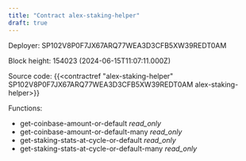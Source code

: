 ```yaml
---
title: "Contract alex-staking-helper"
draft: true
---
```

Deployer: SP102V8P0F7JX67ARQ77WEA3D3CFB5XW39REDT0AM


 



Block height: 154023 (2024-06-15T11:07:11.000Z)

Source code: {{<contractref "alex-staking-helper" SP102V8P0F7JX67ARQ77WEA3D3CFB5XW39REDT0AM alex-staking-helper>}}

Functions:

* get-coinbase-amount-or-default _read_only_
* get-coinbase-amount-or-default-many _read_only_
* get-staking-stats-at-cycle-or-default _read_only_
* get-staking-stats-at-cycle-or-default-many _read_only_
